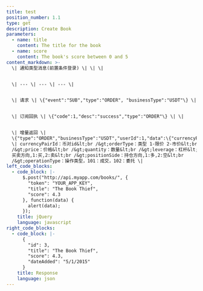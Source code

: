 ```yaml
---
title: test
position_number: 1.1
type: get
description: Create Book
parameters:
  - name: title
    content: The title for the book
  - name: score
    content: The book's score between 0 and 5
content_markdown: >-
  \| 通知类型消息(前置条件登录) \| \| \|


  \| --- \| --- \| --- \|


  \| 请求 \| \{"event":"SUB","type":"ORDER", "businessType":"USDT"\} \| \|


  \| 订阅回执 \| \{"code":1,"desc":"success","type":"ORDER"\} \| \|


  \| 增量返回 \|
  \{"type":"ORDER","businessType":"USDT","userId":1,"data":\{"currencyPairId":1001,"orderType":1,"price":"1000","quantity":"200","leverage":"100","side":1,"positionSide":1,"operationType":101\}\}
  \| currencyPairId：币对id&lt;br /&gt;orderType：类型 1-限价 2-市价&lt;br
  /&gt;price：价格&lt;br /&gt;quantity：数量&lt;br /&gt;leverage：杠杆&lt;br /&gt;side：
  买卖方向,1:买,2:卖&lt;br /&gt;positionSide：持仓方向,1:多,2:空&lt;br
  /&gt;operationType：操作类型，101：成交，102：委托 \|
left_code_blocks:
  - code_block: |-
      $.post("http://api.myapp.com/books/", {
        "token": "YOUR_APP_KEY",
        "title": "The Book Thief",
        "score": 4.3
      }, function(data) {
        alert(data);
      });
    title: jQuery
    language: javascript
right_code_blocks:
  - code_block: |-
      {
        "id": 3,
        "title": "The Book Thief",
        "score": 4.3,
        "dateAdded": "5/1/2015"
      }
    title: Response
    language: json
---
```


